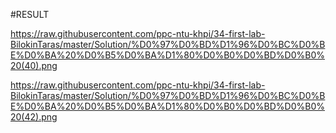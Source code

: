 #RESULT

https://raw.githubusercontent.com/ppc-ntu-khpi/34-first-lab-BilokinTaras/master/Solution/%D0%97%D0%BD%D1%96%D0%BC%D0%BE%D0%BA%20%D0%B5%D0%BA%D1%80%D0%B0%D0%BD%D0%B0%20(40).png

https://raw.githubusercontent.com/ppc-ntu-khpi/34-first-lab-BilokinTaras/master/Solution/%D0%97%D0%BD%D1%96%D0%BC%D0%BE%D0%BA%20%D0%B5%D0%BA%D1%80%D0%B0%D0%BD%D0%B0%20(42).png